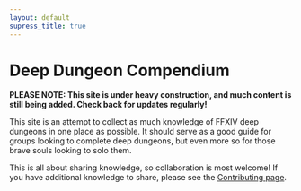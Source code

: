 ```yaml
---
layout: default
supress_title: true
---
```


# Deep Dungeon Compendium

<strong>PLEASE NOTE: This site is under heavy construction, and much content is
still being added. Check back for updates regularly!</strong>

This site is an attempt to collect as much knowledge of FFXIV deep dungeons in
one place as possible. It should serve as a good guide for groups looking to
complete deep dungeons, but even more so for those brave souls looking to solo
them.

This is all about sharing knowledge, so collaboration is most welcome! If you
have additional knowledge to share, please see the
[Contributing page](contributing.html).
